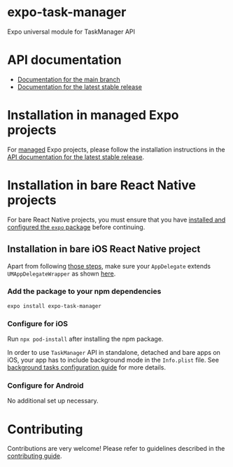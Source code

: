 # expo-task-manager

Expo universal module for TaskManager API

# API documentation

- [Documentation for the main branch](https://github.com/expo/expo/blob/main/docs/pages/versions/unversioned/sdk/task-manager.md)
- [Documentation for the latest stable release](https://docs.expo.dev/versions/latest/sdk/task-manager/)

# Installation in managed Expo projects

For [managed](https://docs.expo.dev/versions/latest/introduction/managed-vs-bare/) Expo projects, please follow the installation instructions in the [API documentation for the latest stable release](https://docs.expo.dev/versions/latest/sdk/task-manager/).

# Installation in bare React Native projects

For bare React Native projects, you must ensure that you have [installed and configured the `expo` package](https://docs.expo.dev/bare/installing-expo-modules/) before continuing.

## Installation in bare iOS React Native project

Apart from following [those steps](#installation-in-bare-react-native-projects), make sure your `AppDelegate` extends `UMAppDelegateWrapper` as shown [here](https://gist.github.com/mczernek/a62413ca517cfd5dac015f5527dafef0).

### Add the package to your npm dependencies

```
expo install expo-task-manager
```

### Configure for iOS

Run `npx pod-install` after installing the npm package.

In order to use `TaskManager` API in standalone, detached and bare apps on iOS, your app has to include background mode in the `Info.plist` file. See [background tasks configuration guide](https://docs.expo.dev/versions/latest/sdk/task-manager/#configuration-for-standalone-apps) for more details.

### Configure for Android

No additional set up necessary.

# Contributing

Contributions are very welcome! Please refer to guidelines described in the [contributing guide](https://github.com/expo/expo#contributing).
